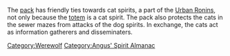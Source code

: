 The [pack](pack "wikilink") has friendly ties towards cat spirits, a
part of the [Urban Ronins](Urban_Ronins "wikilink"), not only because
the [totem](totem "wikilink") is a cat spirit. The pack also protects
the cats in the sewer mazes from attacks of the dog spirits. In
exchange, the cats act as information gatherers and disseminaters.

[Category:Werewolf](Category:Werewolf "wikilink") [Category:Angus'
Spirit Almanac](Category:Angus'_Spirit_Almanac "wikilink")